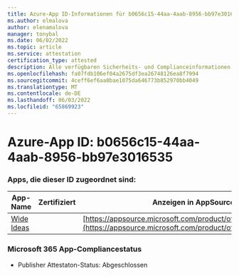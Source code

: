 ```yaml
---
title: Azure-App ID-Informationen für b0656c15-44aa-4aab-8956-bb97e3016535
ms.author: elmalova
author: elenamalova
manager: tonybal
ms.date: 06/02/2022
ms.topic: article
ms.service: attestation
certification_type: attested
description: Alle verfügbaren Sicherheits- und Complianceinformationen für b0656c15-44aa-4aab-8956-bb97e3016535.
ms.openlocfilehash: fa07fdb106ef04a2675df3ea26748126ea8f7994
ms.sourcegitcommit: 4ceff6ef6aa0bae1075da646773b852970bb4049
ms.translationtype: MT
ms.contentlocale: de-DE
ms.lasthandoff: 06/03/2022
ms.locfileid: "65869923"
---
```

# <a name="azure-app-id-b0656c15-44aa-4aab-8956-bb97e3016535"></a>Azure-App ID: b0656c15-44aa-4aab-8956-bb97e3016535


### <a name="apps-associated-with-this-id"></a>Apps, die dieser ID zugeordnet sind:
| **App-Name** | **Zertifiziert** | **Anzeigen in AppSource** |
|--------------|---------------|-----------------------|
| [Wide Ideas](../forward/WA200000819.md) |  | [https://appsource.microsoft.com/product/office/WA200000819](https://appsource.microsoft.com/product/office/WA200000819) |

### <a name="microsoft-365-app-compliance-status"></a>Microsoft 365 App-Compliancestatus
- Publisher Attestaton-Status: Abgeschlossen
